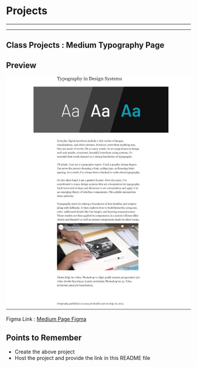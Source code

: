 # Projects

<hr>
<hr>

## Class Projects : Medium Typography Page

## Preview

![image](./Images/photos.jpeg)

Figma Link : [Medium Page Figma](https://www.figma.com/file/SdIM8MBoUSkNFw7OyqfbZl/Assignment---1-%5BMedium-Article%5D?node-id=0%3A1)

## Points to Remember

- Create the above project
- Host the project and provide the link in this README file

